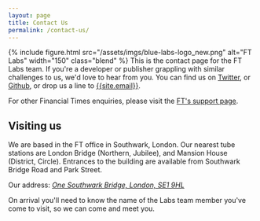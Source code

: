 ```yaml
---
layout: page
title: Contact Us
permalink: /contact-us/
---
```

{% include figure.html src="/assets/imgs/blue-labs-logo_new.png"
alt="FT Labs"
width="150"
class="blend"
%}
This is the contact page for the FT Labs team. If you're a developer or publisher grappling with similar challenges to us, we'd love to hear from you.  You can find us on [Twitter](https://twitter.com/ftlabs), or [Github](https://github.com/ftlabs), or drop us a line to [{{site.email}}](mailto:{{site.email}}).

For other Financial Times enquiries, please visit the [FT's support page](https://aboutus.ft.com/en-gb/contact-us/).

## Visiting us

We are based in the FT office in Southwark, London.  Our nearest tube stations are London Bridge (Northern, Jubilee), and Mansion House (District, Circle). Entrances to the building are available from Southwark Bridge Road and Park Street.

Our address: [*One Southwark Bridge, London, SE1 9HL*](https://www.google.co.uk/maps/place/The+Financial+Times+Ltd/@51.5069334,-0.0967442,16.1z/data=!4m5!3m4!1s0x487604a9c4ccccb1:0x32bf663665a677d0!8m2!3d51.5073169!4d-0.0946951)

<!-- <div class="inner" style='overflow:hidden;height:350px;width:100%;'>
<div id="gmap_canvas" style="height:350px; width:100%;"></div>
</div>
<style>.gmap{position:relative;line-height:1.12;overflow:hidden;color:#000;white-space:nowrap;display:block;margin-bottom:2px;font-weight:500;}</style>

<script type="text/javascript" src="https://maps.google.com/maps/api/js?sensor=false"></script>
<script type="text/javascript">function init_map(){var myOptions = {zoom:14,center:new google.maps.LatLng(51.507367, -0.094420),mapTypeId: google.maps.MapTypeId.ROADMAP};map = new google.maps.Map(document.getElementById("gmap_canvas"), myOptions);marker = new google.maps.Marker({map: map,position: new google.maps.LatLng(51.507367, -0.094420)});infowindow = new google.maps.InfoWindow({content:"<span class='gmap'><b>FT Labs</b></span><span class='gmap'>One Southwark Bridge, London, SE1 9HL</span><span class='gmap'> London</span>" });google.maps.event.addListener(marker, "click", function(){infowindow.open(map,marker);});}google.maps.event.addDomListener(window, "load", init_map);</script> -->

On arrival you'll need to know the name of the Labs team member you've come to visit, so we can come and meet you.
